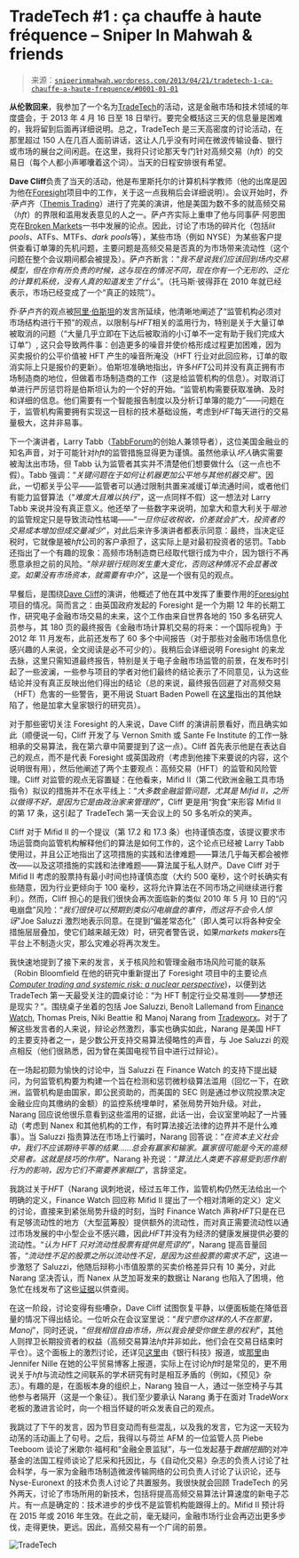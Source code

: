 <!--yml

类别：未分类

日期：2024-05-18 14:26:52

-->

# TradeTech #1 : ça chauffe à haute fréquence – Sniper In Mahwah & friends

> 来源：[`sniperinmahwah.wordpress.com/2013/04/21/tradetech-1-ca-chauffe-a-haute-frequence/#0001-01-01`](https://sniperinmahwah.wordpress.com/2013/04/21/tradetech-1-ca-chauffe-a-haute-frequence/#0001-01-01)

**从伦敦回来**，我参加了一个名为[TradeTech](http://www.wbresearch.com/tradetecheurope/Home.aspx)的活动，这是金融市场和技术领域的年度盛会，于 2013 年 4 月 16 日至 18 日举行。要完全概括这三天的信息量是困难的，我将留到后面再详细说明。总之，TradeTech 是三天高密度的讨论活动，在那里超过 150 人在几百人面前讲话，这让人几乎没有时间在微波传输设备、银行或市场的展台之间闲逛。在这里，我将只讨论那天专门针对高频交易（*hft*）的交易日（每个人都小声嘟囔着这个词）。当天的日程安排很有希望。

**Dave Cliff**负责了当天的活动，他是布里斯托尔的计算机科学教师（他的出席是因为他在[Foresight](http://www.bis.gov.uk/foresight/our-work/projects/current-projects/computer-trading/reports-and-publications)项目中的工作，关于这一点我稍后会详细说明）。会议开始时，乔·萨卢齐（[Themis Trading](http://www.themistrading.com)）进行了完美的演讲，他是美国为数不多的就高频交易（*hft*）的界限和滥用发表意见的人之一。萨卢齐实际上重申了他与同事萨·阿恩图克在[Broken Markets](http://www.brokenmarkets.com)一书中发展的论点。因此，讨论了市场的碎片化（包括*lit pools*、ATFs、MTFs、*dark pools*等），某些市场（例如 NYSE）为某些客户提供查看订单簿的先机问题，主要问题是高频交易是否真的为市场带来流动性（这个问题在整个会议期间都会被提及）。萨卢齐断言：“*我不是说我们应该回到场内交易模型，但在你有所负责的时候，这与现在的情况不同，现在你有一个无形的、泛化的计算机系统，没有人真的知道发生了什么*”。（托马斯·彼得菲在 2010 年就已经表示，市场已经变成了一个“真正的妓院”）。

乔·萨卢齐的观点被[阿里·伯斯坦](http://www.ici.org/iciglobal/news/bios/ci.12_bio_burstein.global)的发言所延续，他清晰地阐述了“监管机构必须对市场结构进行干预”的观点，以限制与*HFT*相关的滥用行为，特别是关于大量订单被取消的问题（“大量几乎立即在下达后被取消的小订单不一定有助于我们完成大订单”）, 这只会导致两件事：创造更多的噪音并使价格形成过程更加困难，因为买卖报价的公平价值被 HFT 产生的噪音所淹没（HFT 行业对此回应称，订单的取消实际上只是报价的更新）。伯斯坦准确地指出，许多*HFT*公司并没有真正拥有市场制造商的地位，但做着市场制造商的工作（这是给监管机构的信息）。对取消订单进行严厉惩罚将是伯斯坦认为的一个好的开始。“监管机构需要获取准确、及时和详细的信息。他们需要有一个智能报告制度以及分析订单簿的能力”——问题在于，监管机构需要拥有实现这一目标的技术基础设施，考虑到*HFT*每天进行的交易量极大，这并非易事。

下一个演讲者，Larry Tabb（[TabbForum](http://tabbforum.com)的创始人兼领导者），这位美国金融业的知名声音，对于可能针对*hft*的监管措施显得更为谨慎。虽然他承认*坏人*确实需要被淘汰出市场，但 Tabb 认为监管者其实并不清楚他们想要做什么（这一点也不假）。Tabb 强调：“*关键问题在于如何让机器更加公平地与其他机器交易*”。因此，一切都关乎公平——监管者可以通过限制共置来减缓订单流通时间，或者他们有能力监督算法（“*难度大且难以执行*”，这一点同样不假）这一想法对 Larry Tabb 来说并没有真正意义。他还举了一些数字来说明，加拿大和意大利关于*暗池*的监管规定只是导致流动性枯竭——“*一旦你征收税收，价差就会扩大，投资者的交易成本增加但成交量减少*”，对此后来许多演讲者都表示同意：最终，当决定征税时，它就像是被*hft*公司的客户承担了，这实际上是对最初投资者的惩罚。Tabb 还指出了一个有趣的现象：高频市场制造商已经取代银行成为中介，因为银行不再愿意承担之前的风险。“*除非银行规则发生重大变化，否则这种情况不会显著改变。如果没有市场资本，就需要有中介*”，这是一个很有见的观点。

早餐后，是围绕[Dave Cliff](http://www.cs.bris.ac.uk/~dc/)的演讲，他概述了他在其中发挥了重要作用的[Foresight](http://www.bis.gov.uk/foresight/our-work/projects/current-projects/computer-trading/reports-and-publications)项目的情况。简而言之：由英国政府发起的 Foresight 是一个为期 12 年的长期工作，研究电子金融市场交易的未来，这个工作由来自世界各地的 150 多名研究人员参与，其 180 页的最终报告《金融市场计算机交易的将来：一个国际视角》于 2012 年 11 月发布，此前还发布了 60 多个中间报告（对于那些对金融市场信息化感兴趣的人来说，全文阅读是必不可少的）。我稍后会详细说明 Foresight 的来龙去脉，这里只需知道最终报告，特别是关于电子金融市场监管的前景，在发布时引起了一些波澜，一些参与项目的学者对他们最终的结论表示了不同意见，认为这些结论并没有真正反映出他们得出的结论（总的来说，最终报告回避了对高频交易（HFT）危害的一些警告，更不用说 Stuart Baden Powell 在[这里](http://www.ft.com/intl/cms/s/0/6cf871d2-2f20-11e2-b8c5-00144feabdc0.html#axzz2QzaY4el6)指出的其他缺陷了，他是加拿大皇家银行的研究员）。

对于那些密切关注 Foresight 的人来说，Dave Cliff 的演讲前景看好，而且确实如此（顺便说一句，Cliff 开发了与 Vernon Smith 或 Sante Fe Institute 的工作一脉相承的交易算法，我在第六章中简要提到了这一点）。Cliff 首先表示他是在表达自己的观点，而不是代表 Foresight 或英国政府（考虑到他接下来要说的内容，这个说明很有用），然后他阐述了两个主要观点：高频交易（HFT）的监管和风险管理。Cliff 对监管的观点无容置疑：在他看来，Mifid II（第二代欧洲金融工具市场指令）拟议的措施并不在水平线上：“*大多数金融监管问题，尤其是 Mifid II，之所以做得不好，是因为它是由政治家来管理的*”，Cliff 更是用“狗食”来形容 Mifid II 的第 17 条，这引起了 TradeTech 第一天会议上的 50 多名听众的笑声。

Cliff 对于 Mifid II 的一个提议（第 17.2 和 17.3 条）也持谨慎态度，该提议要求市场运营商向监管机构解释他们的算法是如何工作的，这个论点已经被 Larry Tabb 使用过，并且公正地指出了这项措施的实践和法律难题——算法几乎每天都会被修改——以及这项措施的实践和法律难题——算法属于私人财产。Dave Cliff 对于 Mifid II 考虑的股票持有最小时间也持谨慎态度（大约 500 毫秒，这个时长确实有些随意，因为行业更倾向于 100 毫秒，这将允许算法在不同市场之间继续进行套利）。然而，Cliff 担心的是我们很快会再次面临新的类似 2010 年 5 月 10 日的“闪电崩盘”风险：“*我们很快可以预期到类似闪电崩盘的事件，而这将不会令人惊讶*”Joe Saluzzi 激烈地表示同意。在提到“偏差常态化”（即人类可以将各种安全措施层层叠加，使它们越来越无效）时，研究者警告说，如果*markets makers*在平台上不制造火灾，那么灾难必将再次发生。

我快速地提到了接下来的发言，关于核风险和管理金融市场风险可能的联系（Robin Bloomfield 在他的研究中重新提出了 Foresight 项目中的主要论点[*Computer trading and systemic risk: a nuclear perspective*](http://www.bis.gov.uk/assets/foresight/docs/computer-trading/12-1059-dr26-computer-trading-and-systemic-risk-nuclear-perspective.pdf))，以便到达 TradeTech 第一天最受关注的圆桌讨论：“为 HFT 制定行业交易准则——梦想还是现实？”。围绕桌子坐着的包括 Joe Saluzzi, Benoît Lallemand from [Finance Watch](http://www.finance-watch.org), Thomas Preis, Niki Beattie 和 Manoj Narang from [Tradeworx](http://www.tradeworx.com)。对于了解这些发言者的人来说，辩论必然激烈，事实也确实如此，Narang 是美国 HFT 的主要支持者之一，是少数公开支持交易算法侵略性的声音，与 Joe Saluzzi 的观点相反（他们很熟悉，因为曾在美国电视节目中进行过辩论）。

在一场起初颇为愉快的讨论中，当 Saluzzi 在 Finance Watch 的支持下提出疑问，为何监管机构要为构建一个旨在检测和惩罚微秒级算法滥用（回忆一下，在欧洲，监管机构是由国家，即公民资助的，而美国的 SEC 则是通过参议院投票决定金融业应向其缴纳的金额）的监控系统埋单时，紧张局势开始升级。对此，Narang 回应说他很乐意看到这些滥用的证据，此话一出，会议室里响起了一片骚动（考虑到 Nanex 和其他机构的工作，有时算法接近法律的边界并不是什么难事）。当 Saluzzi 指责算法在市场上行骗时，Narang 回答说：“*在资本主义社会中，我们不应该期待平等的结果……总会有赢家和输家。赢家很可能是今天的高频交易者。这就是技巧的作用*”。Narang 补充说：“*算法比人类更不容易受到恶作剧行为的影响，因为它们不需要养家糊口*”，言辞坚定。

我跳过关于*HFT*（Narang 讽刺地说，经过五年工作，监管机构仍然无法给出一个明确的定义，Finance Watch 回应称 Mifid II 提出了一个相对清晰的定义）定义的讨论，直接来到紧张局势升级的时刻，当时 Finance Watch 声称*HFT*只是在已有足够流动性的地方（大型蓝筹股）提供额外的流动性，而对真正需要流动性以通过市场发展的中小型企业不感兴趣，因此*HFT*并没有为经济的健康发展提供必要的流动性。“*认为 HFT 只对流动性股票有提供是荒谬的*”，Narang 提高音量回答，“*流动性不足的股票之所以流动性不足，是因为这些股票的需求不足*”，这进一步激怒了 Saluzzi，他随后辩称小市值股票的买卖价格差异只有 10 美分，对此 Narang 坚决否认，而 Nanex 从芝加哥发来的数据让 Narang 也陷入了困境，他急忙在线发布了这些[证据](http://www.nanex.net/aqck2/4164.html)以供查阅。

在这一阶段，讨论变得有些嘈杂，Dave Cliff 试图恢复平静，以便面板能在降低音量的情况下得出结论。一位听众在会议室里说：“*我宁愿你这样的人不在那里，Manoj*”，同时还说，“*但我相信自由市场，所以我会接受你做生意的权利*”，其他人则捍卫长期投资者的权益（高频交易算法*hft*并非如此，他们会在交易日结束时平仓）。这个面板上的激烈讨论，还详见[这里](http://www.bankingtech.com/81642/angry-tradetech-delegates-clash-over-hft/)由《银行科技》报道，或[那里](http://blogs.lecho.be/fairtrade/2013/04/le-clash-sur-le-hft.html)由 Jennifer Nille 在她的公平贸易博客上报道，实际上在讨论*hft*时是常见的，更不用说关于*hft*与流动性之间联系的学术研究有时是相互矛盾的（例如，《预见》杂志）。有趣的是，在面板本身的组织上，Narang 独自一人，通过一张空椅子与其他参与者隔开（这是一个象征）。我们至少要承认 Narang 勇于在面对 TradeWorx 老板的激进言论时，向一个相当怀疑的听众发表自己的观点。

我跳过了下午的发言，因为节目变动而有些混乱，以及我的发言，它为这一天较为动荡的活动画上了句号。之后，我得以与荷兰 AFM 的一位监管人员 Piebe Teeboom 谈论了米歇尔·福柯和“金融全景监狱”，与一位发起基于*数据挖掘*的对冲基金的法国工程师谈论了尼采和托因比，与《自动化交易》杂志的负责人讨论了社会科学，与一家为金融市场制造微波传输网络的公司负责人讨论了认识论，还与 Nyse-Euronext 的技术负责人讨论了共置服务。我很快就会回顾 TradeTech 的另外两天，讨论了市场所用的新技术，包括将提高高频交易算法计算速度的新电子芯片。有一点是确定的：技术进步的步伐不是监管机构能跟得上的。Mifid II 预计将在 2015 年或 2016 年生效。在此之前，毫无疑问，金融市场行业会再迈出更多步伐，走得更快，更远。因此，高频交易有一个广阔的前景。

![TradeTech](https://sniperinmahwah.wordpress.com/wp-content/uploads/2013/04/tradetech1.jpg)
